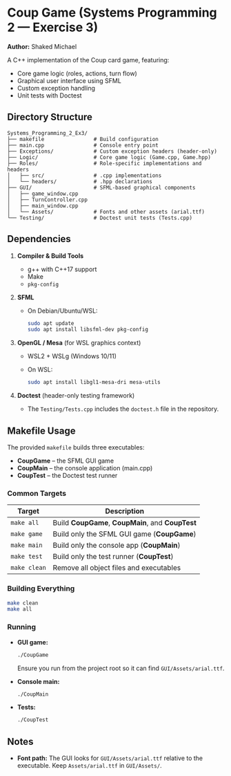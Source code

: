 # Coup Game (Systems Programming 2 — Exercise 3)

**Author:** Shaked Michael

A C++ implementation of the Coup card game, featuring:

* Core game logic (roles, actions, turn flow)
* Graphical user interface using SFML
* Custom exception handling
* Unit tests with Doctest

## Directory Structure

```text
Systems_Programming_2_Ex3/
├── makefile                # Build configuration
├── main.cpp                # Console entry point
├── Exceptions/             # Custom exception headers (header-only)
├── Logic/                  # Core game logic (Game.cpp, Game.hpp)
├── Roles/                  # Role-specific implementations and headers
│   ├── src/                # .cpp implementations
│   └── headers/            # .hpp declarations
├── GUI/                    # SFML-based graphical components
│   ├── game_window.cpp
│   ├── TurnController.cpp
│   ├── main_window.cpp
│   └── Assets/             # Fonts and other assets (arial.ttf)
└── Testing/                # Doctest unit tests (Tests.cpp)
```

## Dependencies

1. **Compiler & Build Tools**

    * g++ with C++17 support
    * Make
    * `pkg-config`

2. **SFML**

    * On Debian/Ubuntu/WSL:

      ```bash
      sudo apt update
      sudo apt install libsfml-dev pkg-config
      ```

3. **OpenGL / Mesa** (for WSL graphics context)

    * WSL2 + WSLg (Windows 10/11)
    * On WSL:

      ```bash
      sudo apt install libgl1-mesa-dri mesa-utils
      ```

4. **Doctest** (header-only testing framework)

    * The `Testing/Tests.cpp` includes the `doctest.h` file in the repository.

## Makefile Usage

The provided `makefile` builds three executables:

* **CoupGame** – the SFML GUI game
* **CoupMain** – the console application (main.cpp)
* **CoupTest** – the Doctest test runner

### Common Targets

| Target       | Description                                        |
| ------------ | -------------------------------------------------- |
| `make all`   | Build **CoupGame**, **CoupMain**, and **CoupTest** |
| `make game`  | Build only the SFML GUI game (**CoupGame**)        |
| `make main`  | Build only the console app (**CoupMain**)          |
| `make test`  | Build only the test runner (**CoupTest**)          |
| `make clean` | Remove all object files and executables            |

### Building Everything

```bash
make clean
make all
```

### Running

* **GUI game:**

  ```bash
  ./CoupGame
  ```

  Ensure you run from the project root so it can find `GUI/Assets/arial.ttf`.

* **Console main:**

  ```bash
  ./CoupMain
  ```

* **Tests:**

  ```bash
  ./CoupTest
  ```

## Notes

* **Font path:** The GUI looks for `GUI/Assets/arial.ttf` relative to the executable. Keep `Assets/arial.ttf` in `GUI/Assets/`.